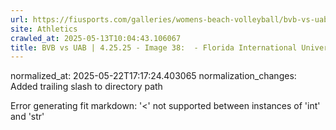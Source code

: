 ```yaml
---
url: https://fiusports.com/galleries/womens-beach-volleyball/bvb-vs-uab-4-25-25/image-38/357/62837/
site: Athletics
crawled_at: 2025-05-13T10:04:43.106067
title: BVB vs UAB | 4.25.25 - Image 38:  - Florida International University
---
```

normalized_at: 2025-05-22T17:17:24.403065
normalization_changes: Added trailing slash to directory path

Error generating fit markdown: '<' not supported between instances of 'int' and 'str'